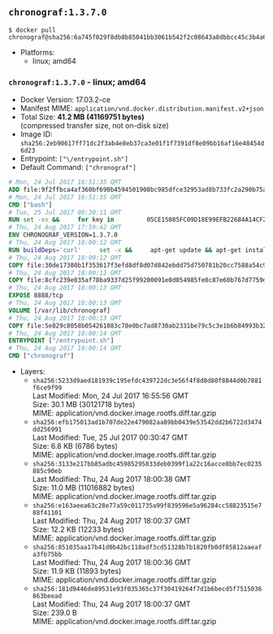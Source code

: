 ## `chronograf:1.3.7.0`

```console
$ docker pull chronograf@sha256:6a745f029f8db8b85041bb3061b542f2c08643a8dbbcc45c3b4a6d48d9699c88
```

-	Platforms:
	-	linux; amd64

### `chronograf:1.3.7.0` - linux; amd64

-	Docker Version: 17.03.2-ce
-	Manifest MIME: `application/vnd.docker.distribution.manifest.v2+json`
-	Total Size: **41.2 MB (41169751 bytes)**  
	(compressed transfer size, not on-disk size)
-	Image ID: `sha256:2eb90617ff71dc2f3ab4e8eb37ca3e01f1f7391df8e09bb16af16e48454d6d23`
-	Entrypoint: `["\/entrypoint.sh"]`
-	Default Command: `["chronograf"]`

```dockerfile
# Mon, 24 Jul 2017 16:51:35 GMT
ADD file:9f2ffbca4af360bf690b4594501908bc985dfce32953ad8b733fc2a290b75a80 in / 
# Mon, 24 Jul 2017 16:51:35 GMT
CMD ["bash"]
# Tue, 25 Jul 2017 00:30:11 GMT
RUN set -ex &&     for key in         05CE15085FC09D18E99EFB22684A14CF2582E0C5 ;     do         gpg --keyserver ha.pool.sks-keyservers.net --recv-keys "$key" ||         gpg --keyserver pgp.mit.edu --recv-keys "$key" ||         gpg --keyserver keyserver.pgp.com --recv-keys "$key" ;     done
# Thu, 24 Aug 2017 17:59:42 GMT
ENV CHRONOGRAF_VERSION=1.3.7.0
# Thu, 24 Aug 2017 18:00:12 GMT
RUN buildDeps='curl'     set -x &&     apt-get update && apt-get install -y ca-certificates $buildDeps --no-install-recommends &&     rm -rf /var/lib/apt/lists/* &&     curl -SLO "https://dl.influxdata.com/chronograf/releases/chronograf_${CHRONOGRAF_VERSION}_amd64.deb.asc" &&     curl -SLO "https://dl.influxdata.com/chronograf/releases/chronograf_${CHRONOGRAF_VERSION}_amd64.deb" &&     gpg --batch --verify chronograf_${CHRONOGRAF_VERSION}_amd64.deb.asc chronograf_${CHRONOGRAF_VERSION}_amd64.deb &&     dpkg -i chronograf_${CHRONOGRAF_VERSION}_amd64.deb &&     rm -f chronograf_${CHRONOGRAF_VERSION}_amd64.deb* &&     apt-get purge -y --auto-remove $buildDeps
# Thu, 24 Aug 2017 18:00:12 GMT
COPY file:30de17380b1f353617f3efd8df8d07d842ebdd75d750781b20cc7588a54c918d in /usr/share/chronograf/LICENSE 
# Thu, 24 Aug 2017 18:00:12 GMT
COPY file:8cfc239e035af78ba9337d25f99200091e0d054985fe0c87e60b767d7759d99d in /usr/share/chronograf/agpl-3.0.md 
# Thu, 24 Aug 2017 18:00:13 GMT
EXPOSE 8888/tcp
# Thu, 24 Aug 2017 18:00:13 GMT
VOLUME [/var/lib/chronograf]
# Thu, 24 Aug 2017 18:00:13 GMT
COPY file:5e829c8058b054261083c78e0bc7ad8730ab2331be79c5c3e1b6b84993b3224b in /entrypoint.sh 
# Thu, 24 Aug 2017 18:00:14 GMT
ENTRYPOINT ["/entrypoint.sh"]
# Thu, 24 Aug 2017 18:00:14 GMT
CMD ["chronograf"]
```

-	Layers:
	-	`sha256:5233d9aed181939c195efdc439722dc3e56f4f8d8d80f8844d0b7881f6ce9f99`  
		Last Modified: Mon, 24 Jul 2017 16:55:56 GMT  
		Size: 30.1 MB (30121718 bytes)  
		MIME: application/vnd.docker.image.rootfs.diff.tar.gzip
	-	`sha256:efb175013ad1b707de22e479082aa89bb0439e53542dd2b6722d3474dd256991`  
		Last Modified: Tue, 25 Jul 2017 00:30:47 GMT  
		Size: 6.8 KB (6786 bytes)  
		MIME: application/vnd.docker.image.rootfs.diff.tar.gzip
	-	`sha256:3133e217bb85adbc45985295833deb0399f1a22c16acce8bb7ec0235885c90eb`  
		Last Modified: Thu, 24 Aug 2017 18:00:38 GMT  
		Size: 11.0 MB (11016882 bytes)  
		MIME: application/vnd.docker.image.rootfs.diff.tar.gzip
	-	`sha256:e163aeea63c28e77a59c011735a99f839596e5a96284cc58823515e788f41101`  
		Last Modified: Thu, 24 Aug 2017 18:00:37 GMT  
		Size: 12.2 KB (12233 bytes)  
		MIME: application/vnd.docker.image.rootfs.diff.tar.gzip
	-	`sha256:851035aa17b41d0b42bc118adf3cd51328b7b1820fb0df85812aaeafa3fb75bb`  
		Last Modified: Thu, 24 Aug 2017 18:00:36 GMT  
		Size: 11.9 KB (11893 bytes)  
		MIME: application/vnd.docker.image.rootfs.diff.tar.gzip
	-	`sha256:181d9446de89531e93f035365c37f30419264f7d1b6becd5f7515036863beead`  
		Last Modified: Thu, 24 Aug 2017 18:00:37 GMT  
		Size: 239.0 B  
		MIME: application/vnd.docker.image.rootfs.diff.tar.gzip
